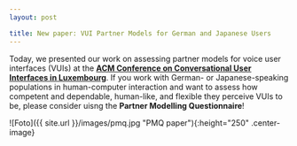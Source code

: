 ```yaml
---
layout: post

title: New paper: VUI Partner Models for German and Japanese Users
---
```


Today, we presented our work on assessing partner models for voice user interfaces (VUIs) at the <a href="https://cui.acm.org/2024/" target="_blank" rel="noopener"><strong>ACM Conference
on Conversational User Interfaces in Luxembourg</strong></a>. If you work with German- or Japanese-speaking populations in human-computer interaction and want to assess how competent and dependable, human-like, and flexible they perceive VUIs to be, 
please consider uisng the <strong>Partner Modelling Questionnaire</strong>!  

![Foto]({{ site.url }}/images/pmq.jpg "PMQ paper"){:height="250" .center-image}
